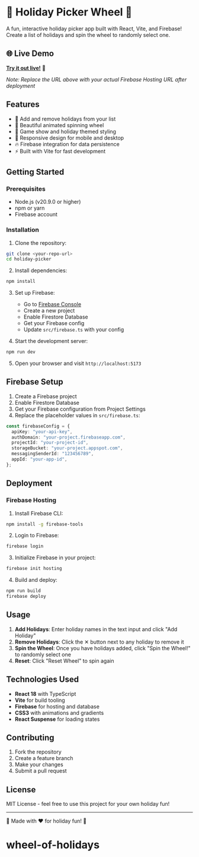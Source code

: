# 🎪 Holiday Picker Wheel 🎪

A fun, interactive holiday picker app built with React, Vite, and Firebase! Create a list of holidays and spin the wheel to randomly select one.

## 🌐 Live Demo

**[Try it out live!](https://holiday-picker-12345.web.app)** 🎉

_Note: Replace the URL above with your actual Firebase Hosting URL after deployment_

## Features

- 🎄 Add and remove holidays from your list
- 🎡 Beautiful animated spinning wheel
- 🎯 Game show and holiday themed styling
- 📱 Responsive design for mobile and desktop
- 🔥 Firebase integration for data persistence
- ⚡ Built with Vite for fast development

## Getting Started

### Prerequisites

- Node.js (v20.9.0 or higher)
- npm or yarn
- Firebase account

### Installation

1. Clone the repository:

```bash
git clone <your-repo-url>
cd holiday-picker
```

2. Install dependencies:

```bash
npm install
```

3. Set up Firebase:

   - Go to [Firebase Console](https://console.firebase.google.com/)
   - Create a new project
   - Enable Firestore Database
   - Get your Firebase config
   - Update `src/firebase.ts` with your config

4. Start the development server:

```bash
npm run dev
```

5. Open your browser and visit `http://localhost:5173`

## Firebase Setup

1. Create a Firebase project
2. Enable Firestore Database
3. Get your Firebase configuration from Project Settings
4. Replace the placeholder values in `src/firebase.ts`:

```typescript
const firebaseConfig = {
  apiKey: "your-api-key",
  authDomain: "your-project.firebaseapp.com",
  projectId: "your-project-id",
  storageBucket: "your-project.appspot.com",
  messagingSenderId: "123456789",
  appId: "your-app-id",
};
```

## Deployment

### Firebase Hosting

1. Install Firebase CLI:

```bash
npm install -g firebase-tools
```

2. Login to Firebase:

```bash
firebase login
```

3. Initialize Firebase in your project:

```bash
firebase init hosting
```

4. Build and deploy:

```bash
npm run build
firebase deploy
```

## Usage

1. **Add Holidays**: Enter holiday names in the text input and click "Add Holiday"
2. **Remove Holidays**: Click the ✕ button next to any holiday to remove it
3. **Spin the Wheel**: Once you have holidays added, click "Spin the Wheel!" to randomly select one
4. **Reset**: Click "Reset Wheel" to spin again

## Technologies Used

- **React 18** with TypeScript
- **Vite** for build tooling
- **Firebase** for hosting and database
- **CSS3** with animations and gradients
- **React Suspense** for loading states

## Contributing

1. Fork the repository
2. Create a feature branch
3. Make your changes
4. Submit a pull request

## License

MIT License - feel free to use this project for your own holiday fun!

---

🎄 Made with ❤️ for holiday fun! 🎄

# wheel-of-holidays
